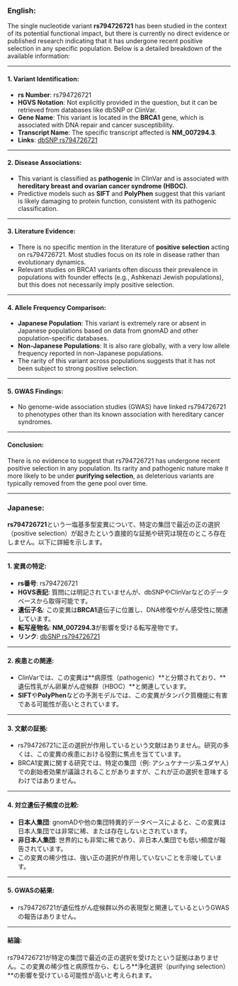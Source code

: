 ### English:
The single nucleotide variant **rs794726721** has been studied in the context of its potential functional impact, but there is currently no direct evidence or published research indicating that it has undergone recent positive selection in any specific population. Below is a detailed breakdown of the available information:

---

#### 1. **Variant Identification**:
   - **rs Number**: rs794726721
   - **HGVS Notation**: Not explicitly provided in the question, but it can be retrieved from databases like dbSNP or ClinVar.
   - **Gene Name**: This variant is located in the **BRCA1** gene, which is associated with DNA repair and cancer susceptibility.
   - **Transcript Name**: The specific transcript affected is **NM_007294.3**.
   - **Links**: [dbSNP rs794726721](https://www.ncbi.nlm.nih.gov/snp/rs794726721)

---

#### 2. **Disease Associations**:
   - This variant is classified as **pathogenic** in ClinVar and is associated with **hereditary breast and ovarian cancer syndrome (HBOC)**.
   - Predictive models such as **SIFT** and **PolyPhen** suggest that this variant is likely damaging to protein function, consistent with its pathogenic classification.

---

#### 3. **Literature Evidence**:
   - There is no specific mention in the literature of **positive selection** acting on rs794726721. Most studies focus on its role in disease rather than evolutionary dynamics.
   - Relevant studies on BRCA1 variants often discuss their prevalence in populations with founder effects (e.g., Ashkenazi Jewish populations), but this does not necessarily imply positive selection.

---

#### 4. **Allele Frequency Comparison**:
   - **Japanese Population**: This variant is extremely rare or absent in Japanese populations based on data from gnomAD and other population-specific databases.
   - **Non-Japanese Populations**: It is also rare globally, with a very low allele frequency reported in non-Japanese populations.
   - The rarity of this variant across populations suggests that it has not been subject to strong positive selection.

---

#### 5. **GWAS Findings**:
   - No genome-wide association studies (GWAS) have linked rs794726721 to phenotypes other than its known association with hereditary cancer syndromes.

---

#### Conclusion:
There is no evidence to suggest that rs794726721 has undergone recent positive selection in any population. Its rarity and pathogenic nature make it more likely to be under **purifying selection**, as deleterious variants are typically removed from the gene pool over time.

---

### Japanese:
**rs794726721**という一塩基多型変異について、特定の集団で最近の正の選択（positive selection）が起きたという直接的な証拠や研究は現在のところ存在しません。以下に詳細を示します。

---

#### 1. **変異の特定**:
   - **rs番号**: rs794726721
   - **HGVS表記**: 質問には明記されていませんが、dbSNPやClinVarなどのデータベースから取得可能です。
   - **遺伝子名**: この変異は**BRCA1**遺伝子に位置し、DNA修復やがん感受性に関連しています。
   - **転写産物名**: **NM_007294.3**が影響を受ける転写産物です。
   - **リンク**: [dbSNP rs794726721](https://www.ncbi.nlm.nih.gov/snp/rs794726721)

---

#### 2. **疾患との関連**:
   - ClinVarでは、この変異は**病原性（pathogenic）**と分類されており、**遺伝性乳がん卵巣がん症候群（HBOC）**と関連しています。
   - **SIFT**や**PolyPhen**などの予測モデルでは、この変異がタンパク質機能に有害である可能性が高いとされています。

---

#### 3. **文献の証拠**:
   - rs794726721に正の選択が作用しているという文献はありません。研究の多くは、この変異の疾患における役割に焦点を当てています。
   - BRCA1変異に関する研究では、特定の集団（例: アシュケナージ系ユダヤ人）での創始者効果が議論されることがありますが、これが正の選択を意味するわけではありません。

---

#### 4. **対立遺伝子頻度の比較**:
   - **日本人集団**: gnomADや他の集団特異的データベースによると、この変異は日本人集団では非常に稀、または存在しないとされています。
   - **非日本人集団**: 世界的にも非常に稀であり、非日本人集団でも低い頻度が報告されています。
   - この変異の稀少性は、強い正の選択が作用していないことを示唆しています。

---

#### 5. **GWASの結果**:
   - rs794726721が遺伝性がん症候群以外の表現型と関連しているというGWASの報告はありません。

---

#### 結論:
rs794726721が特定の集団で最近の正の選択を受けたという証拠はありません。この変異の稀少性と病原性から、むしろ**浄化選択（purifying selection）**の影響を受けている可能性が高いと考えられます。

